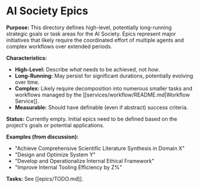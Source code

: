 # AI Society Epics

**Purpose:** This directory defines high-level, potentially long-running strategic goals or task areas for the AI Society. Epics represent major initiatives that likely require the coordinated effort of multiple agents and complex workflows over extended periods.

**Characteristics:**
*   **High-Level:** Describe *what* needs to be achieved, not *how*.
*   **Long-Running:** May persist for significant durations, potentially evolving over time.
*   **Complex:** Likely require decomposition into numerous smaller tasks and workflows managed by the [[services/workflow/README.md|Workflow Service]].
*   **Measurable:** Should have definable (even if abstract) success criteria.

**Status:** Currently empty. Initial epics need to be defined based on the project's goals or potential applications.

**Examples (from discussion):**
*   "Achieve Comprehensive Scientific Literature Synthesis in Domain X"
*   "Design and Optimize System Y"
*   "Develop and Operationalize Internal Ethical Framework"
*   "Improve Internal Tooling Efficiency by Z%"

**Tasks:** See [[epics/TODO.md]].
